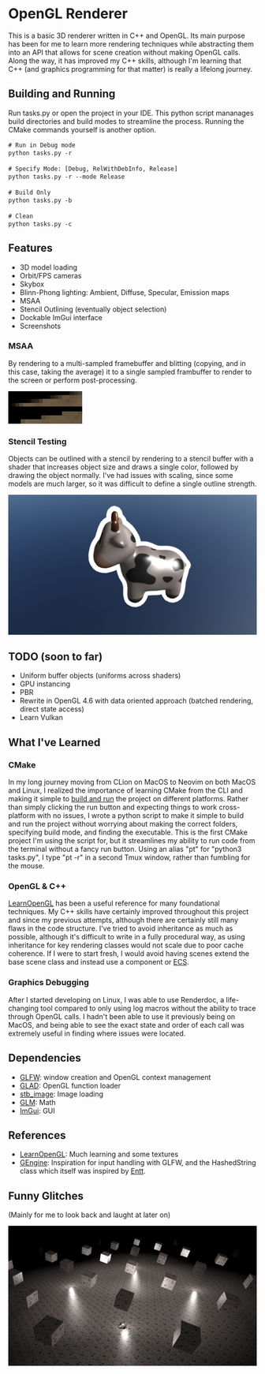 # OpenGL Renderer

This is a basic 3D renderer written in C++ and OpenGL. Its main purpose has been
for me to learn more rendering techniques while abstracting them into an API
that allows for scene creation without making OpenGL calls. Along the way, it
has improved my C++ skills, although I'm learning that C++ (and graphics
programming for that matter) is really a lifelong journey.

## Building and Running

Run tasks.py or open the project in your IDE. This python script mananages build
directories and build modes to streamline the process. Running the CMake
commands yourself is another option.

```shell
# Run in Debug mode
python tasks.py -r

# Specify Mode: [Debug, RelWithDebInfo, Release]
python tasks.py -r --mode Release

# Build Only
python tasks.py -b

# Clean
python tasks.py -c
```

## Features

- 3D model loading
- Orbit/FPS cameras
- Skybox
- Blinn-Phong lighting: Ambient, Diffuse, Specular, Emission maps
- MSAA
- Stencil Outlining (eventually object selection)
- Dockable ImGui interface
- Screenshots

### MSAA

By rendering to a multi-sampled framebuffer and blitting (copying, and in this
case, taking the average) it to a single sampled frambuffer to render to the
screen or perform post-processing.

![MSAA Comparison](screenshots/msaa_comparison.png)

### Stencil Testing

Objects can be outlined with a stencil by rendering to a stencil buffer with a
shader that increases object size and draws a single color, followed by drawing
the object normally. I've had issues with scaling, since some models are much
larger, so it was difficult to define a single outline strength.

![Stencil Test](screenshots/stencil-test.png)

## TODO (soon to far)

- Uniform buffer objects (uniforms across shaders)
- GPU instancing
- PBR
- Rewrite in OpenGL 4.6 with data oriented approach (batched rendering, direct
  state access)
- Learn Vulkan

## What I've Learned

### CMake

In my long journey moving from CLion on MacOS to Neovim on both MacOS and Linux,
I realized the importance of learning CMake from the CLI and making it simple to
[build and run](#building-and-running) the project on different platforms.
Rather than simply clicking the run button and expecting things to work
cross-platform with no issues, I wrote a python script to make it simple to
build and run the project without worrying about making the correct folders,
specifying build mode, and finding the executable. This is the first CMake
project I'm using the script for, but it streamlines my ability to run code from
the terminal without a fancy run button. Using an alias "pt" for "python3
tasks.py", I type "pt -r" in a second Tmux window, rather than fumbling for the
mouse.

### OpenGL & C++

[LearnOpenGL](https://learnopengl.com/Introduction) has been a useful reference
for many foundational techniques. My C++ skills have certainly improved
throughout this project and since my previous attempts, although there are
certainly still many flaws in the code structure. I've tried to avoid
inheritance as much as possible, although it's difficult to write in a fully
procedural way, as using inheritance for key rendering classes would not scale
due to poor cache coherence. If I were to start fresh, I would avoid having
scenes extend the base scene class and instead use a component or
[ECS](https://en.wikipedia.org/wiki/Entity_component_system).

### Graphics Debugging

After I started developing on Linux, I was able to use Renderdoc, a
life-changing tool compared to only using log macros without the ability to
trace through OpenGL calls. I hadn't been able to use it previously being on
MacOS, and being able to see the exact state and order of each call was
extremely useful in finding where issues were located.

## Dependencies

- [GLFW](https://github.com/glfw/glfw): window creation and OpenGL context
  management
- [GLAD](https://glad.dav1d.de/): OpenGL function loader
- [stb_image](https://github.com/nothings/stb): Image loading
- [GLM](https://github.com/g-truc/glm): Math
- [ImGui](https://github.com/ocornut/imgui): GUI

## References

- [LearnOpenGL](https://learnopengl.com/Introduction): Much learning and some
  textures
- [GEngine](https://github.com/JuanDiegoMontoya/Gengine/tree/37739ecfcb608f6b282b36ed8a962fac968b1487):
  Inspiration for input handling with GLFW, and the HashedString class which
  itself was inspired by [Entt](https://github.com/skypjack/entt).

## Funny Glitches

(Mainly for me to look back and laught at later on)

![Spot Texture Glitch](screenshots/funny-glitch1.png)
